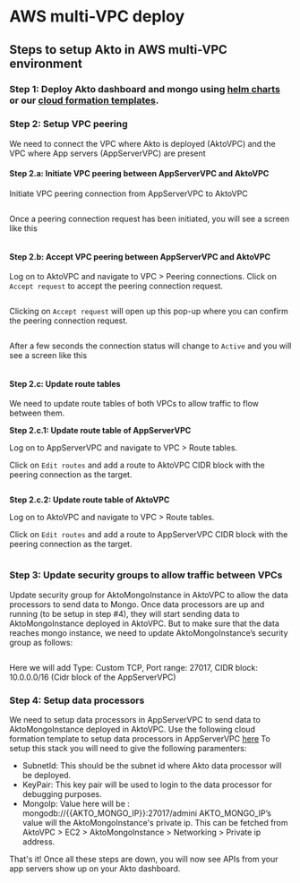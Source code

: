# AWS multi-VPC deploy

## Steps to setup Akto in AWS multi-VPC environment

### Step 1: Deploy Akto dashboard and mongo using [helm charts](../../traffic-processor/helm-deploy.md) or our [cloud formation templates](./).

### Step 2: Setup VPC peering

We need to connect the VPC where Akto is deployed (AktoVPC) and the VPC where App servers (AppServerVPC) are present

#### Step 2.a: Initiate VPC peering between AppServerVPC and AktoVPC

Initiate VPC peering connection from AppServerVPC to AktoVPC

<figure><img src="../../../.gitbook/assets/Create peering connection.png" alt=""><figcaption></figcaption></figure>

Once a peering connection request has been initiated, you will see a screen like this

<figure><img src="../../../.gitbook/assets/VPC Peering connection successful.png" alt=""><figcaption></figcaption></figure>

#### Step 2.b: Accept VPC peering between AppServerVPC and AktoVPC

Log on to AktoVPC and navigate to VPC > Peering connections. Click on `Accept request` to accept the peering connection request.

<figure><img src="../../../.gitbook/assets/VPC Peering connection accept 1.png" alt=""><figcaption></figcaption></figure>

Clicking on `Accept request` will open up this pop-up where you can confirm the peering connection request.

<figure><img src="../../../.gitbook/assets/VPC Peering connection accept 2.png" alt=""><figcaption></figcaption></figure>

After a few seconds the connection status will change to `Active` and you will see a screen like this

<figure><img src="../../../.gitbook/assets/VPC peering connections final page.png" alt=""><figcaption></figcaption></figure>

#### Step 2.c: Update route tables

We need to update route tables of both VPCs to allow traffic to flow between them.

**Step 2.c.1: Update route table of AppServerVPC**

Log on to AppServerVPC and navigate to VPC > Route tables.

Click on `Edit routes` and add a route to AktoVPC CIDR block with the peering connection as the target.

<figure><img src="../../../.gitbook/assets/Update RT 2.png" alt=""><figcaption></figcaption></figure>

**Step 2.c.2: Update route table of AktoVPC**

Log on to AktoVPC and navigate to VPC > Route tables.

Click on `Edit routes` and add a route to AppServerVPC CIDR block with the peering connection as the target.

<figure><img src="../../../.gitbook/assets/Update RT 1.png" alt=""><figcaption></figcaption></figure>

### Step 3: Update security groups to allow traffic between VPCs

Update security group for AktoMongoInstance in AktoVPC to allow the data processors to send data to Mongo. Once data processors are up and running (to be setup in step #4), they will start sending data to AktoMongoInstance deployed in AktoVPC. But to make sure that the data reaches mongo instance, we need to update AktoMongoInstance’s security group as follows:

<figure><img src="../../../.gitbook/assets/Update SG.png" alt=""><figcaption></figcaption></figure>

Here we will add Type: Custom TCP, Port range: 27017, CIDR block: 10.0.0.0/16 (Cidr block of the AppServerVPC)

### Step 4: Setup data processors

We need to setup data processors in AppServerVPC to send data to AktoMongoInstance deployed in AktoVPC. Use the following cloud formation template to setup data processors in AppServerVPC [here](https://akto-setup.s3.amazonaws.com/templates/data\_processing\_stack.yml) To setup this stack you will need to give the following paramenters:

* SubnetId: This should be the subnet id where Akto data processor will be deployed.
* KeyPair: This key pair will be used to login to the data processor for debugging purposes.
* MongoIp: Value here will be : mongodb://\{{AKTO\_MONGO\_IP\}}:27017/admini AKTO\_MONGO\_IP’s value will the AktoMongoInstance's private ip. This can be fetched from AktoVPC > EC2 > AktoMongoInstance > Networking > Private ip address.

That's it! Once all these steps are down, you will now see APIs from your app servers show up on your Akto dashboard.

